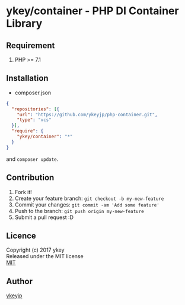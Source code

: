 ykey/container - PHP DI Container Library
====

## Requirement

1. PHP >= 7.1

## Installation

- composer.json
```json
{
  "repositories": [{
    "url": "https://github.com/ykeyjp/php-container.git",
    "type": "vcs"
  }],
  "require": {
    "ykey/container": "*"
  }
}
```
and `composer update`.


## Contribution

1. Fork it!
2. Create your feature branch: `git checkout -b my-new-feature`
3. Commit your changes: `git commit -am 'Add some feature'`
4. Push to the branch: `git push origin my-new-feature`
5. Submit a pull request :D

## Licence

Copyright (c) 2017 ykey  
Released under the MIT license  
[MIT](http://opensource.org/licenses/mit-license.php)

## Author

[ykeyjp](https://github.com/ykeyjp)